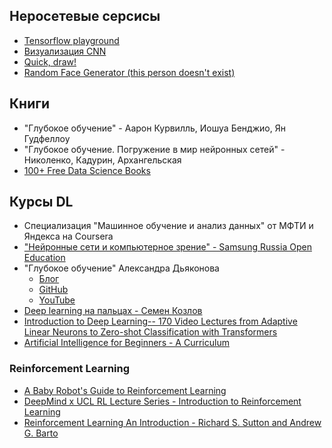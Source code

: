 ## Неросетевые серсисы
* [Tensorflow playground](http://playground.tensorflow.org)
* [Визуализация CNN](https://animatedai.github.io/)
* [Quick, draw!](https://quickdraw.withgoogle.com/)
* [Random Face Generator (this person doesn't exist)](https://this-person-does-not-exist.com/en)

## Книги
* "Глубокое обучение" - Аарон Курвилль, Иошуа Бенджио, Ян Гудфеллоу
* "Глубокое обучение. Погружение в мир нейронных сетей" - Николенко, Кадурин, Архангельская
* [100+ Free Data Science Books](https://www.learndatasci.com/free-data-science-books/)

## Курсы DL
* Специализация "Машинное обучение и анализ данных" от МФТИ и Яндекса на Coursera
* ["Нейронные сети и компьютерное зрение" - Samsung Russia Open Education](https://stepik.org/course/50352/info)
* "Глубокое обучение" Александра Дьяконова
    * [Блог](https://alexanderdyakonov.wordpress.com/)
    * [GitHub](https://github.com/Dyakonov/DL)
    * [YouTube](https://www.youtube.com/playlist?list=PLaRUeIuewv8BYOrm6HBgJKbGUD-jcBQpW)
* [Deep learning на пальцах - Семен Козлов](https://dlcourse.ai/)
* [Introduction to Deep Learning-- 170 Video Lectures from Adaptive Linear Neurons to Zero-shot Classification with Transformers](https://sebastianraschka.com/blog/2021/dl-course.html)
* [Artificial Intelligence for Beginners - A Curriculum](https://microsoft.github.io/AI-For-Beginners/?id=getting-started)

### Reinforcement Learning
* [A Baby Robot's Guide to Reinforcement Learning](https://github.com/WhatIThinkAbout/BabyRobot)
* [DeepMind x UCL RL Lecture Series - Introduction to Reinforcement Learning](https://www.youtube.com/watch?v=TCCjZe0y4Qc)
* [Reinforcement Learning An Introduction - Richard S. Sutton and Andrew G. Barto](https://www.andrew.cmu.edu/course/10-703/textbook/BartoSutton.pdf)